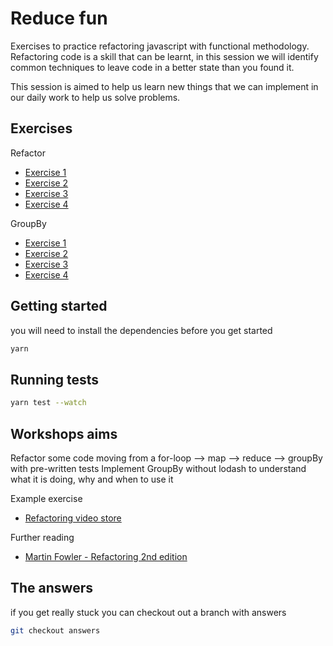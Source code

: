 # Reduce fun

Exercises to practice refactoring javascript with functional methodology.
Refactoring code is a skill that can be learnt, in this session we will identify common techniques to leave code in a better state than you found it.

This session is aimed to help us learn new things that we can implement in our daily work to help us solve problems.

## Exercises

Refactor

- [Exercise 1](/refactor/exercise-1.spec.js)
- [Exercise 2](/refactor/exercise-2.spec.js)
- [Exercise 3](/refactor/exercise-3.spec.js)
- [Exercise 4](/refactor/exercise-4.spec.js)

GroupBy

- [Exercise 1](/groupBy/exercise-1.spec.js)
- [Exercise 2](/groupBy/exercise-2.spec.js)
- [Exercise 3](/groupBy/exercise-3.spec.js)
- [Exercise 4](/groupBy/exercise-4.spec.js)

## Getting started

you will need to install the dependencies before you get started

```bash
yarn
```

## Running tests

```bash
yarn test --watch
```

## Workshops aims

Refactor some code moving from a for-loop --> map --> reduce --> groupBy with pre-written tests
Implement GroupBy without lodash to understand what it is doing, why and when to use it

Example exercise

- [Refactoring video store](https://www.martinfowler.com/articles/refactoring-video-store-js/)

Further reading

- [Martin Fowler - Refactoring 2nd edition](https://martinfowler.com/articles/refactoring-2nd-ed.html#rough-cut-available-on-safari)

## The answers

if you get really stuck you can checkout out a branch with answers

```bash
git checkout answers
```
